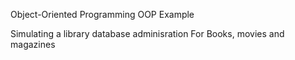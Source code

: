 Object-Oriented Programming
OOP Example

Simulating a library database adminisration
For Books, movies and magazines
